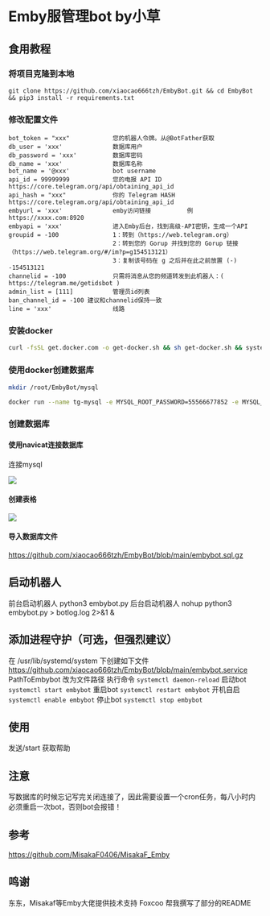 # Emby服管理bot by小草
## 食用教程
### 将项目克隆到本地
`git clone https://github.com/xiaocao666tzh/EmbyBot.git && cd EmbyBot && pip3 install -r requirements.txt`




### 修改配置文件

```
bot_token = "xxx"            您的机器人令牌。从@BotFather获取
db_user = 'xxx'              数据库用户
db_password = 'xxx'          数据库密码
db_name = 'xxx'              数据库名称
bot_name = '@xxx'            bot username
api_id = 99999999            您的电报 API ID       https://core.telegram.org/api/obtaining_api_id
api_hash = "xxx"             你的 Telegram HASH    https://core.telegram.org/api/obtaining_api_id
embyurl = 'xxx'              emby访问链接          例 https://xxxx.com:8920
embyapi = 'xxx'              进入Emby后台，找到高级-API密钥，生成一个API
groupid = -100               1：转到（https://web.telegram.org）
                             2：转到您的 Gorup 并找到您的 Gorup 链接（https://web.telegram.org/#/im?p=g154513121）
                             3：复制该号码在 g 之后并在此之前放置 (-) -154513121
channelid = -100             只需将消息从您的频道转发到此机器人：( https://telegram.me/getidsbot )
admin_list = [111]           管理员id列表
ban_channel_id = -100 建议和channelid保持一致
line = 'xxx'                 线路
```



### 安装docker
```bash
curl -fsSL get.docker.com -o get-docker.sh && sh get-docker.sh && systemctl enable docker && systemctl start docker
```



### 使用docker创建数据库
```bash
mkdir /root/EmbyBot/mysql

docker run --name tg-mysql -e MYSQL_ROOT_PASSWORD=55566677852 -e MYSQL_ROOT_HOST=% -v /root/EmbyBot/mysql:/var/lib/mysql -p 3306:3306 -d mysql:8 --character-set-server=utf8mb4 --collation-server=utf8mb4_unicode_ci
```



### 创建数据库

#### 使用navicat连接数据库

连接mysql

![](https://dd-static.jd.com/ddimg/jfs/t1/179135/39/28801/28871/63288ddbE7a880590/743d5b36578253f9.png)

#### 创建表格

![](https://dd-static.jd.com/ddimg/jfs/t1/53432/1/21971/13792/63288e26E89be5b9b/1b9d009a1e05933c.png)

#### 导入数据库文件
https://github.com/xiaocao666tzh/EmbyBot/blob/main/embybot.sql.gz

## 启动机器人
前台启动机器人        python3 embybot.py
后台启动机器人        nohup python3 embybot.py > botlog.log 2>&1 &
## 添加进程守护（可选，但强烈建议）
在 /usr/lib/systemd/system 下创建如下文件
https://github.com/xiaocao666tzh/EmbyBot/blob/main/embybot.service
PathToEmbybot 改为文件路径
执行命令
`systemctl daemon-reload`
启动bot
`systemctl start embybot`
重启bot
`systemctl restart embybot`
开机自启
`systemctl enable embybot`
停止bot
`systemctl stop embybot`
## 使用
发送/start 获取帮助
## 注意
写数据库的时候忘记写完关闭连接了，因此需要设置一个cron任务，每八小时内必须重启一次bot，否则bot会报错！
## 参考
https://github.com/MisakaF0406/MisakaF_Emby
## 鸣谢
东东，Misakaf等Emby大佬提供技术支持
Foxcoo 帮我撰写了部分的README


